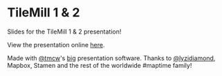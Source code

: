 TileMill 1 & 2
===================

Slides for the TileMill 1 & 2 presentation!

View the presentation online [here](http://maptime.github.io/TileMill-1-and-2/#0).

Made with [@tmcw](https://github.com/tmcw)'s [big](http://macwright.org/big/) presentation software. Thanks to [@lyzidiamond](https://github.com/lyzidiamond), Mapbox, Stamen and the rest of the worldwide #maptime family!
